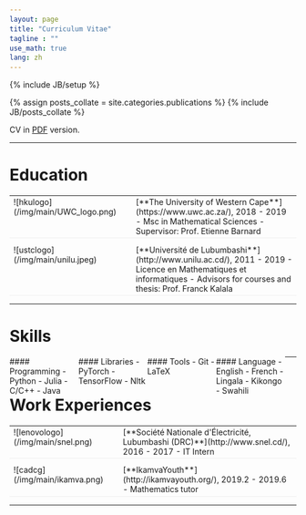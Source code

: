 ```yaml
---
layout: page
title: "Curriculum Vitae"
tagline : ""
use_math: true
lang: zh
---
```

{% include JB/setup %}

{% assign posts_collate = site.categories.publications %}
{% include JB/posts_collate %}

CV in [PDF](/archive/CV_Salomon.pdf) version.

---

# Education
<table style="width:100%">
<col width="9%">
<col width="20">
<col >
<tr style="border-bottom:1pt solid #eee">
<td markdown="1">
![hkulogo](/img/main/UWC_logo.png)
</td>
<td></td>
<td markdown="1">
[**The University of Western Cape**](https://www.uwc.ac.za/), 2018 - 2019 
- Msc in Mathematical Sciences
- Supervisor: Prof. Etienne Barnard
</td> 
</tr>

<tr height="10"/>

<tr style="border-bottom:1pt solid #eee">
<td markdown="1">
![ustclogo](/img/main/unilu.jpeg)
</td>
<td></td>
<td markdown="1">
[**Université de Lubumbashi**](http://www.unilu.ac.cd/), 2011 - 2019 
- Licence en Mathematiques et informatiques
- Advisors for courses and thesis: Prof. Franck Kalala
</td> 
</tr>

</table>

---

# Skills
<div class="container">
<div class="leftpane1" markdown="1">
#### Programming
- Python
- Julia
- C/C++
- Java
</div>
  
<div class="leftpane1" markdown="1">
#### Libraries
- PyTorch
- TensorFlow
- Nltk
</div>
  
<div class="leftpane1" markdown="1">
#### Tools
- Git 
- LaTeX
</div>

<div class="leftpane1" markdown="1">
#### Language
- English
- French
- Lingala 
- Kikongo 
- Swahili
</div>
</div>

---

# Work Experiences

<table style="width:100%">
<col width="17%">
<col width="20">
<col >
<tr style="border-bottom:1pt solid #eee">
<td markdown="1">
![lenovologo](/img/main/snel.png)
</td>
<td></td>
<td markdown="1">
[**Société Nationale d'Électricité, Lubumbashi (DRC)**](http://www.snel.cd/), 2016 - 2017 
- IT Intern

</td> 
</tr>

<!-- <tr height="10"/>

<tr style="border-bottom:1pt solid #eee">
<td markdown="1">
![hkulogo](http://herohuyongtao.github.io/images/hku2.png)
</td>
<td></td>
<td markdown="1">
[**The University of Hong Kong**](http://www.hku.hk), 2010 - 2015 
- Research Assistant in Computer Vision and Computer Graphics
</td> 
</tr> -->

<tr height="10"/>

<tr style="border-bottom:1pt solid #eee">
<td markdown="1">
![cadcg](/img/main/ikamva.png)
</td>
<td></td>
<td markdown="1">
[**IkamvaYouth**](http://ikamvayouth.org/), 2019.2 - 2019.6 
- Mathematics tutor
</td> 
</tr>

</table>

---

<style type="text/css">
td {
    border: 0.5px;
    vertical-align: top;
    text-align: left;
}

.container {
  width: 100%;
  height: 100%;
}

.leftpane1 {
    width: 24%;
    height: 100%;
    float: left;
    border-collapse: collapse;
}

.leftpane2 {
    width: 8%;
    height: 100%;
    margin: 8px;
  	float: left;
    border-collapse: collapse;
}

.leftpane3 {
    width: 86%;
    height: 100%;
  	float: left;
    border-collapse: collapse;
}

.leftpane4 {
    width: 15%;
    height: 100%;
    margin: 8px;
  	float: left;
    border-collapse: collapse;
}

.leftpane5 {
    width: 80%;
    height: 100%;
  	float: left;
    border-collapse: collapse;
}

.rightpane {
  width: 33%;
  height: 100%;
  float: right;
  background-color: yellow;
  border-collapse: collapse;
}
</style>


